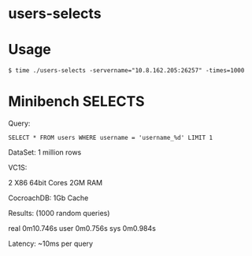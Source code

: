 # users-selects

# Usage

```
$ time ./users-selects -servername="10.8.162.205:26257" -times=1000
```

# Minibench SELECTS

Query:

```
SELECT * FROM users WHERE username = 'username_%d' LIMIT 1
```
DataSet: 1 million rows

VC1S:

2 X86 64bit Cores
2GM RAM

CocroachDB: 1Gb Cache

Results: (1000 random queries)

real	0m10.746s
user	0m0.756s
sys	0m0.984s

Latency: ~10ms per query





